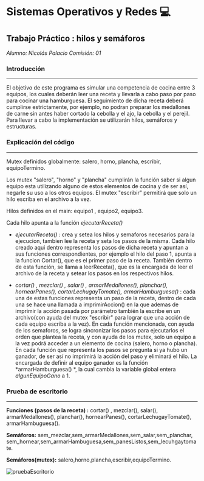 # Sistemas Operativos y Redes 💻

##  Trabajo Práctico :  hilos y semáforos

*Alumno: Nicolás Palacio
Comisión: 01*

###  Introducción

------------


El objetivo de este programa es simular una competencia de cocina entre 3 equipos, los cuales deberán leer una receta y llevarla a cabo paso por paso para cocinar una hamburguesa. El seguimiento de dicha receta deberá cumplirse estrictamente, por ejemplo, no podran preparar los medallones de carne sin antes haber cortado la cebolla y el ajo, la cebolla y el perejil. Para llevar a cabo la implementación se utilizarán hilos, semáforos y estructuras.

### Explicación del código

------------

Mutex definidos globalmente: salero, horno, plancha, escribir, equipoTermino.

Los mutex "salero", "horno" y "plancha" cumplirán la función saber si algun equipo esta utilizando alguno de estos elementos de cocina y de ser así, negarle su uso a los otros equipos. El mutex "escribir" permitirá que solo un hilo escriba en el archivo a la vez. 

Hilos definidos en el main: equipo1 , equipo2, equipo3. 

Cada hilo apunta a la función *ejecutarReceta()*

- *ejecutarReceta() :*  crea y setea los hilos y semaforos necesarios para la ejecucion, tambien lee la receta y seta los pasos de la misma. Cada hilo creado aqui dentro representa los pasos de dicha receta y apuntan a sus funciones correspondientes, por ejemplo el hilo del paso 1, apunta a la funcion Cortar(), que es el primer paso de la receta. También dentro de esta función, se llama a leerReceta(), que es la encargada de leer el archivo de la receta y setear los pasos en los respectivos hilos.

- *cortar() , mezclar() , salar() , armarMedallones(), planchar(), hornearPanes(), cortarLechugayTomate(), armarHamburguesa()* :  cada una de estas funciones representa un paso de la receta, dentro de cada una se hace una llamada a imprimirAccion() en la que ademas de imprimir la acción pasada por parámetro también la escribe en un archivo(con ayuda del mutex "escribir" para lograr que una acción de cada equipo escriba a la vez). En cada función mencionada, con ayuda de los semaforos, se logra sincronizar los pasos para ejecutarlos el orden que plantea la receta, y con ayuda de los mutex, solo un equipo a la vez podrá acceder a un elemento de cocina (salero, horno o plancha). 
  En cada función que representa los pasos se pregunta si ya hubo un ganador, de ser así no imprimirá la acción del paso y eliminará el hilo. La encargada de definir al equipo ganador es la función *armarHamburguesa() *, la cual cambia la variable global entera *algunEquipoGano* a 1.


### Prueba de escritorio

------------
**Funciones (pasos de la receta) :** cortar() , mezclar(), salar(), armarMedallones(), planchar(), hornearPanes(), cortarLechugayTomate(), armarHambuguesa().

**Semáforos:** sem_mezclar,sem_armarMedallones,sem_salar,sem_planchar,   sem_hornear,sem_armarHambuguesa,sem_panesListos,sem_lecuhgaytomate.

**Semáforos(mutex):** salero,horno,plancha,escribir,equipoTermino.

![pruebaEscritorio](https://user-images.githubusercontent.com/69064260/96062095-36e1f680-0e6b-11eb-9330-f41f8720e9c2.png)


